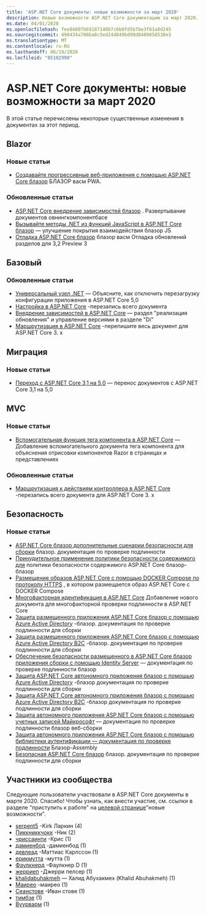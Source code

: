 ```yaml
---
title: 'ASP.NET Core документы: новые возможности за март 2020'
description: Новые возможности ASP.NET Core документацию за март 2020.
ms.date: 04/01/2020
ms.openlocfilehash: fee84807b69187140b7c6b0fd5b7be3f81a8d245
ms.sourcegitcommit: 490434a700ba8c5ed24d849bd99d8489858538e3
ms.translationtype: MT
ms.contentlocale: ru-RU
ms.lasthandoff: 06/19/2020
ms.locfileid: "85102990"
---
```

# <a name="aspnet-core-docs-whats-new-for-march-2020"></a>ASP.NET Core документы: новые возможности за март 2020

В этой статье перечислены некоторые существенные изменения в документах за этот период.

## <a name="blazor"></a>Blazor

### <a name="new-articles"></a>Новые статьи

- [Создавайте прогрессивные веб-приложения с помощью ASP.NET Core блазор](../blazor/progressive-web-app.md) БЛАЗОР васм PWA.

### <a name="updated-articles"></a>Обновленные статьи

- [ASP.NET Core внедрение зависимостей блазор](../blazor/fundamentals/dependency-injection.md) . Развертывание документов овнингкомпонентбасе
- [Вызывайте методы .NET из функций JavaScript в ASP.NET Core блазор](../blazor/call-dotnet-from-javascript.md) — улучшение покрытия взаимодействия блазор JS
- [Отладка ASP.NET Core блазор](../blazor/debug.md) блазор васм Отладка обновлений разделов для 3,2 Preview 3

## <a name="fundamentals"></a>Базовый

### <a name="updated-articles"></a>Обновленные статьи

- [Универсальный узел .NET](../fundamentals/host/generic-host.md) — Объясните, как отключить перезагрузку конфигурации приложения в ASP.NET Core 5,0
- [Настройка в ASP.NET Core](../fundamentals/configuration/index.md) -перезапись всего документа
- [Внедрение зависимостей в ASP.NET Core](../fundamentals/dependency-injection.md) — раздел "реализация обновления" и управление версиями в разделе "Di"
- [Маршрутизация в ASP.NET Core](../fundamentals/routing.md) -перепишите весь документ для ASP.NET Core 3. x

## <a name="migration"></a>Миграция

### <a name="new-articles"></a>Новые статьи

- [Переход с ASP.NET Core 3,1 на 5,0](../migration/31-to-50.md) — перенос документов с ASP.NET Core 3,1 на 5,0

## <a name="mvc"></a>MVC

### <a name="new-articles"></a>Новые статьи

- [Вспомогательная функция тега компонента в ASP.NET Core](../mvc/views/tag-helpers/built-in/component-tag-helper.md) — Добавление вспомогательного документа тега компонента для объяснения отрисовки компонентов Razor в страницах и представлениях

### <a name="updated-articles"></a>Обновленные статьи

- [Маршрутизация к действиям контроллера в ASP.NET Core](../mvc/controllers/routing.md) -перезапись всего документа для ASP.NET Core 3. x

## <a name="security"></a>Безопасность

### <a name="new-articles"></a>Новые статьи

- [ASP.NET Core блазор дополнительные сценарии безопасности для сборки](../blazor/security/webassembly/additional-scenarios.md) блазор. документация по проверке подлинности
- [Принудительное применение политики безопасности содержимого для](../blazor/security/content-security-policy.md) политики безопасности содержимого ASP.NET Core блазор-блазор
- [Размещение образов ASP.NET Core с помощью DOCKER Compose по протоколу HTTPS](../security/docker-compose-https.md) , в котором размещается образ ASP.NET Core с DOCKER Compose
- [Многофакторная идентификация в ASP.NET Core](../security/authentication/mfa.md) Добавление нового документа для многофакторной проверки подлинности в ASP.NET Core
- [Защита размещенного приложения ASP.NET Core блазор с помощью Azure Active Directory](../blazor/security/webassembly/hosted-with-azure-active-directory.md) -блазор. документация по проверке подлинности для сборки
- [Защита размещенного приложения ASP.NET Core блазор с помощью Azure Active Directory B2C](../blazor/security/webassembly/hosted-with-azure-active-directory-b2c.md) -блазор. документация по проверке подлинности для сборки
- [Обеспечение безопасности размещенного в ASP.NET Core блазор приложения сборки с помощью Identity Server](../blazor/security/webassembly/hosted-with-identity-server.md) — документация по проверке подлинности блазор
- [Защита ASP.NET Core автономного приложения блазор с помощью Azure Active Directory](../blazor/security/webassembly/standalone-with-azure-active-directory.md) -блазор документация по проверке подлинности для сборки
- [Защита ASP.NET Core автономного приложения блазор с помощью Azure Active Directory B2C](../blazor/security/webassembly/standalone-with-azure-active-directory-b2c.md) -блазор документация по проверке подлинности для сборки
- [Защита автономного приложения ASP.NET Core блазор с помощью учетных записей Майкрософт](../blazor/security/webassembly/standalone-with-microsoft-accounts.md) — документация по проверке подлинности блазор веб-сборки
- [Защита автономного приложения ASP.NET Core блазор с помощью библиотеки аутентификации — документация по проверке подлинности](../blazor/security/webassembly/standalone-with-authentication-library.md) Блазор-Assembly
- [Безопасная ASP.NET Core блазор](../blazor/security/webassembly/index.md) блазор. документация по проверке подлинности для сборки

## <a name="community-contributors"></a>Участники из сообщества

Следующие пользователи участвовали в ASP.NET Core документы в марте 2020. Спасибо! Чтобы узнать, как внести участие, см. ссылки в разделе "приступить к работе" на [целевой странице](index.yml)"новые возможности".

- [serpent5](https://github.com/serpent5) -Kirk Ларкин (4)
- [Пиккниккчокк](https://github.com/PickNickChock) -Ник (2)
- [чриссаинти](https://github.com/chrissainty) -Крис (1)
- [дамиенбод](https://github.com/damienbod) -дамиенбод (1)
- [девлеад](https://github.com/devlead) -Маттиас Карлссон (1)
- [ерикмутта](https://github.com/ericmutta) -мутта (1)
- [Фаулкнерд](https://github.com/Faulknerd) -Фаулкнер D (1)
- [жерриеп](https://github.com/jerriep) -Джерри пелсер (1)
- [khalidabuhakmeh](https://github.com/khalidabuhakmeh) — Халид Абухакмех (Khalid Abuhakmeh) (1)
- [Маирео](https://github.com/MaiReo) -маирео (1)
- [Сеанстове](https://github.com/SeanStove) -Иван стове (1)
- [тимбзе](https://github.com/timbze) (1)
- [Вуурварм](https://github.com/Vuurwarm) (1)
